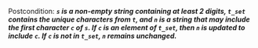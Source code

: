 Postcondition: ***`s` is a non-empty string containing at least 2 digits, `t_set` contains the unique characters from `t`, and `n` is a string that may include the first character `c` of `s`. If `c` is an element of `t_set`, then `n` is updated to include `c`. If `c` is not in `t_set`, `n` remains unchanged.***